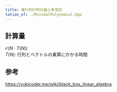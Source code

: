 ```yaml
---
title: 疎行列行列の最小多項式
tation_of: ./MinimalPolynomial.hpp
---
```

## 計算量
$\mathcal{O} (N \cdot T(N))$ \
$T(N)$: 行列とベクトルの乗算にかかる時間
## 参考
https://yukicoder.me/wiki/black_box_linear_algebra